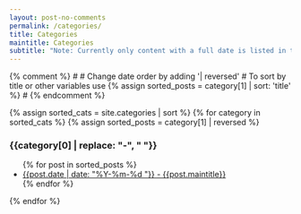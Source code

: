 ```yaml
---
layout: post-no-comments
permalink: /categories/
title: Categories
maintitle: Categories
subtitle: "Note: Currently only content with a full date is listed in this section."
---
```


<div id="archives">
{% comment %}
#
#  Change date order by adding '| reversed'
#  To sort by title or other variables use {% assign sorted_posts = category[1] | sort: 'title' %}
#
{% endcomment %}

{% assign sorted_cats = site.categories | sort %}
{% for category in sorted_cats %}
{% assign sorted_posts = category[1] | reversed %}
<h3 id="{{category[0] | uri_escape}}">{{category[0]  | replace: "-", " "}}</h3>
<ul>
{% for post in sorted_posts %}
<li><a href="{{ site.url }}{{ site.baseurl }}{{  post.url }}">{{post.date | date: "%Y-%m-%d "}} - {{post.maintitle}}</a></li>
{% endfor %}
</ul>
{% endfor %}
</div>

